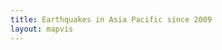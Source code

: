 ```yaml
---
title: Earthquakes in Asia Pacific since 2009
layout: mapvis
---
```


<script src="{{ site.baseurl }}/js/d3.v3.min.js"></script>


<script type="text/javascript">

var mapconf = {
    extent: [
      {lat: 0.00, lon: 110.00},
      {lat: -45.00, lon: 175.00}
    ],
    mapid: "mr-yellow.jn4j6iof"
  },
  visconf = {
    duration: 4 * 60 * 1000,
    radExp: 5,
    radExtent: [20, 300],
    durationEntent: [300, 1000],
    cirPoint: {
    radius:  4
  },
  txtPoint: {
    margin: {
      top: 80,
      left: 0
    },
    fontsize: 50
  },
  rectYear: {
    width:  280,
    height: 70,
    margin: 10
  },
  txtYear: {
    margin: {
      top: 50,
      left: 30
    },
    fontsize: 50
  },

  rectTip: {
    width:  300,
    height: 75,
    margin: {
      top: -75/2,
      left: 25
    }
  },
  txtTip: {
    margin: {
      top: 20,
      left: 10
    },
    fontsize: 20
  },

  colorExtent: [
    d3.rgb('#fce94f'),
    d3.rgb('#cc0001')
  ]
};

var month = ["Jan","Feb","Mar","Apr","May","Jun","Jul","Aug","Sept","Oct","Nov","Dec"];

// Visualization setup
var visDiv = d3.select('#d3l'),
  visSvg = visDiv.append('svg'),
  visGrp = visSvg.append('g'),
  grpYear = visSvg.append('g'),
  rectYear = grpYear.append('rect'),
  txtYear = grpYear.append('text'),
  grpPoints = visSvg.append('g'),
  grpTip = visSvg.append('g');

// D3 Visualization Layer
function D3Layer() {

  var layer = {},
    bounds,
    feature,
    collection,
    firstDraw = true,
    magExtent,
    dayExtent,
    eqRadius,
    eqDelay,
    eqDuration,
    eqColor;

  var startDay = 0;
  var lastMax = 0;

  layer.parent = visDiv.node();

  layer.project = function(coord) {
    var svgPoint = layer.map.locationPoint({ lat: coord[1], lon: coord[0] });
    return [svgPoint.x, svgPoint.y];
  };

  layer.draw = function() {

    if (firstDraw) {

      var mapDim = layer.map.dimensions,
      btnPlay = d3.select('#btnPlay')
        .attr('disabled', null)
        .on('click', layer.drawPoints);

      visSvg.attr('width',  mapDim.x)
        .attr('height', mapDim.y);
      /*
      // Bottom right
      var infoPos = {
      x: mapDim.x - visconf.rectYear.width - visconf.rectYear.margin,
      y: mapDim.y - visconf.rectYear.height - visconf.rectYear.margin
      };
      */

      // Top right
      var infoPos = {
        x: mapDim.x - visconf.rectYear.width - visconf.rectYear.margin,
        y: 0 + visconf.rectYear.margin
      };

      grpYear.attr("transform", "translate(" + infoPos.x + "," + infoPos.y + ")");

      rectYear.attr('id', 'infobox')
        .attr('x', 0)
        .attr('y', 0)
        .attr('width',  visconf.rectYear.width)
        .attr('height', visconf.rectYear.height);

      txtYear.attr('id', 'txtyear')
        .style('font-size', visconf.txtYear.fontsize+'px')
        .attr('x', visconf.txtYear.margin.left)
        .attr('y', visconf.txtYear.margin.top)
        .text('Jan/2009');

      firstDraw = false;
    }

  };

  layer.drawPoints = function() {

    btnPlay = d3.select('#btnPlay').text('Resume').attr('disabled', 'disabled');

    path = d3.geo.path()
      .projection(layer.project)
      .pointRadius(0);

    feature.attr("d", path);

    path = d3.geo.path()
      .projection(layer.project)
      .pointRadius(function(item) {
        return eqRadius(item.properties.mag);
      });

    // Very first day
    var firstDay = 0;

    // Clear points layer
    grpPoints.selectAll("*").remove();
    //grpTip.selectAll("*").remove();

    // un-Highlight matching LI
    $('.earthquake_item').removeClass('active');

    // Offset for resume filter
    startDay = lastMax + 1;

    // Reset last maximum magnitude
    lastMax = 0;

    feature.filter(function(d, i) {
      if (d.properties.day < firstDay || firstDay === 0) {
        firstDay = d.properties.day;
      }
      if ((d.properties.day <= lastMax || lastMax === 0) && d.properties.day >= startDay) {
        if (d.properties.mag >= 7) lastMax = d.properties.day;
        return i;
      }
    })
    .transition()
    .delay(function(item) {
      // Reposition to begining based on day of last resume.
      if (startDay === 1) startDay = firstDay;
      return eqDelay(item.properties.day-(startDay-firstDay));
    })
    .duration(function(item) {
      return eqDuration(item.properties.mag);
    })
    .each('start', function() {
      var mag = this.__data__.properties.mag;

      d3.select(this)
        .attr('fill', function() {
          return eqColor(Math.floor(mag));
        })
        .attr('fill-opacity', 0.2);

      txtYear.text(this.__data__.properties.month+'/'+this.__data__.properties.year);
    })
    .each('end', function() {

      d3.select(this).attr("fill-opacity", 0.0);

      var mag = this.__data__.properties.mag;
      if (mag >= 7) {

        // Turn radius back on
        d3.select(this)
          .attr('fill-opacity', 0.2);

        // Add to list
        var code = this.__data__.properties.code;
        var datetime = new Date(this.__data__.properties.time);
        var html_item = '<li class="list-group-item earthquake_item active" id="earthquake_'+code+'">' + datetime.toLocaleTimeString()+' '+datetime.toLocaleDateString() +
          '<br/>' + this.__data__.properties.place +
          '<br/>' + 'Magnitude: '+this.__data__.properties.mag;
        if (this.__data__.properties.dmin !== null) {
          html_item += '<br/>' + 'Depth: '+Math.round(this.__data__.properties.dmin,2)+'km';
        }
        html_item += '</li>';

        $('#earthquake_list').prepend(html_item);

        // Insert numbered circle
        var segments = this.pathSegList;
        var pointX = segments.getItem(0).x;
        var pointY = segments.getItem(0).y;

        // Save data on li for later mouseover.
        //$('#earthquake_'+code).data('svg', this);
        //$('#earthquake_'+code).data('mag', mag);
        $('#earthquake_'+code).data('x', pointX);
        $('#earthquake_'+code).data('y', pointY);
        $('#earthquake_'+code).data('fill', document.defaultView.getComputedStyle(this, null).getPropertyValue("fill"));

        var cirPoint = grpPoints.append('circle');
        //  txtPoint = grpPoints.append('text'),

        cirPoint.attr('id', 'cirPoint_'+code)
          .style("fill", document.defaultView.getComputedStyle(this, null).getPropertyValue("fill"))
          .attr('class', 'cirPoint')
          .attr('cx', pointX)
          .attr('cy', pointY)
          .attr('r', visconf.cirPoint.radius)
          .on("mouseover", function() { 
            d3.select(this)
              .style("stroke", "#fff")
              .transition()
              .duration(1000)
              .style("stroke", "#B23600");

            // Highlight matching LI
            $('#earthquake_'+code).addClass('active');

          })
          .on("mouseout", function() { 
            d3.select(this)
              // if you remove this transition, 
              // the "mouseover" transition takes precedence 
              // and leaves the border "stuck" at red
              .transition()     
              .duration(500)
              .style("stroke", "#fff");

            // un-Highlight matching LI
            $('#earthquake_'+code).removeClass('active');

          });

        btnPlay = d3.select('#btnPlay').attr('disabled', null);
      }
    })
    .attr('d', path);
  };

  layer.data = function(x) {
    collection = x,
      bounds = d3.geo.bounds(collection),
      feature = visGrp.selectAll('path')
        .data(collection.features)
        .enter()
        .append('path');

    // Compute the data extent
    magExtent = d3.extent(collection.features, function(item) {
      return item.properties.mag;
    }),
    dayExtent = d3.extent(collection.features, function(item) {
      return item.properties.day;
    });

    // Compute the delay, color, radius and duration scales
    eqRadius = d3.scale.pow()
      .domain(magExtent)
      .rangeRound(visconf.radExtent)
      .exponent(visconf.radExp),
    eqDelay = d3.scale.linear()
      .domain(dayExtent)
      .rangeRound([10, visconf.duration]),
    eqDuration = d3.scale.linear()
      .domain(magExtent)
      .rangeRound(visconf.durationEntent),
    eqColor = d3.scale.linear()
      .domain(magExtent)
      .range(visconf.colorExtent);

    return layer;
  };

  layer.extent = function() {
    return new MM.Extent(
      new MM.Location(bounds[0][1], bounds[0][0]),
      new MM.Location(bounds[1][1], bounds[1][0]));
  };

  return layer;

};

function epochDay(datetime) {
  var MS_DAY = 24 * 60 * 60 * 1000,
  ms_epoch = Date.parse(datetime);
  return (ms_epoch - ms_epoch % MS_DAY) / MS_DAY;
};

// Load the data
d3.json('data/usgs_3plus_dsc.json', function(earthquakeData) {

  // Add additional data to the eartquake events
  var earthquakePoints = earthquakeData.features,
    firstDate = new Date(earthquakePoints[0].properties.time),
    dayOffset = Math.abs(epochDay(firstDate));

  earthquakePoints.forEach(function(item) {
    var datetime = new Date(item.properties.time);
    item.properties['day'] = epochDay(datetime) + dayOffset;
    item.properties['month'] = month[datetime.getMonth()];
    item.properties['year'] = datetime.getFullYear();
  });

  // Load and draw the map
  mapbox.load(mapconf.mapid, function(mbmap) {
    map = mapbox.map("map", mbmap.layer, null, []);
    earthquakeLayer = D3Layer().data(earthquakeData);
    map.addLayer(earthquakeLayer);

    // Configure the inital state of the map
    map.setExtent(mapconf.extent);
    //map.zoom(mapconf.zoom);
    //map.ui.zoomer.add();
    map.ui.attribution.add()
      .content('<a href="http://mapbox.com/about/maps">Mapbox</a><br/><a href="http://earthquake.usgs.gov/earthquakes/search/">USGS</a>');
  });

  $('#earthquake_list').on('mouseover','.earthquake_item',function(e) {
    var cirPoint = grpPoints.append('circle');

    cirPoint.attr('id', 'cirPoint_'+e.currentTarget.id)
      .style("fill", $(e.currentTarget).data('fill'))
      .attr('class', 'cirPoint')
      .attr('cx', $(e.currentTarget).data('x'))
      .attr('cy', $(e.currentTarget).data('y'))
      .attr('r', visconf.cirPoint.radius);

    $(e.currentTarget).addClass('active');

    // Turn radius back on
    //d3.select($(e.currentTarget).data('svg'))
    //  .attr('fill-opacity', 0.2); // FIXME

  });

  $('#earthquake_list').on('mouseout','.earthquake_item',function(e) {
    d3.select('#cirPoint_'+e.currentTarget.id).remove();

    // Un-Highlight matching LI
    $(e.currentTarget).removeClass('active');
  });

});

</script>
